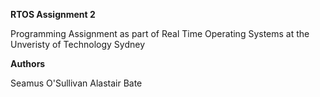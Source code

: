 **RTOS Assignment 2**

Programming Assignment as part of Real Time Operating Systems at the Unveristy of Technology Sydney



**Authors**

Seamus O'Sullivan
Alastair Bate
